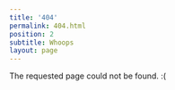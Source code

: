 ```yaml
---
title: '404'
permalink: 404.html
position: 2
subtitle: Whoops
layout: page
---
```


The requested page could not be found. :(